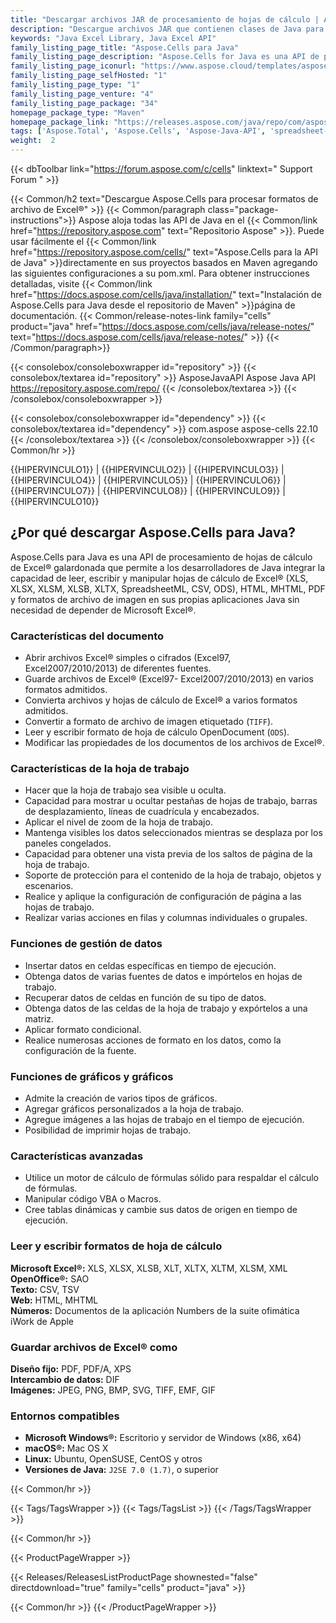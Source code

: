```yaml
---
title: "Descargar archivos JAR de procesamiento de hojas de cálculo | API Aspose.Cells"
description: "Descargue archivos JAR que contienen clases de Java para procesar, manipular y convertir hojas de cálculo de Excel® a través de la API local. Admite gráficos, impresión, encriptación y más."
keywords: "Java Excel Library, Java Excel API"
family_listing_page_title: "Aspose.Cells para Java"
family_listing_page_description: "Aspose.Cells for Java es una API de procesamiento de hojas de cálculo de Excel galardonada que permite a los desarrolladores de Java incorporar la capacidad de leer, escribir y manipular hojas de cálculo de Excel en sus propias aplicaciones de Java sin necesidad de depender de Microsoft Excel."
family_listing_page_iconurl: "https://www.aspose.cloud/templates/aspose/App_Themes/V3/images/cells/272x272/aspose_cells-for-java.png"
family_listing_page_selfHosted: "1"
family_listing_page_type: "1"
family_listing_page_venture: "4"
family_listing_page_package: "34"
homepage_package_type: "Maven"
homepage_package_link: "https://releases.aspose.com/java/repo/com/aspose/aspose-cells/"
tags: ['Aspose.Total', 'Aspose.Cells', 'Aspose-Java-API', 'spreadsheet-java-library', 'spreadsheet-java-class', 'Maven', 'XLS', 'XLSX', 'XLSB', 'XLSM', 'XLT', 'XLTX', 'XLTM', 'XLAM', 'CSV', 'TSV', 'TabDelimited', 'TXT', 'HTML', 'MHTML', 'ODS', 'SpreadsheetML', 'Numbers', 'JSON', 'DIF', 'PDF', 'XPS', 'SVG', 'TIFF', 'PNG', 'BMP', 'EMF', 'JPEG', 'GIF', 'Markdown', 'SXC', 'FODS', 'DOCX', 'PPTX', 'Windows', 'Linux', 'Mac', 'J2SE', 'print', 'rendering', 'spreadsheet', 'encryption', 'workbook', 'excel-to-XPS', 'worksheet-to-XPS', 'workbook-to-XPS', 'excel-to-HTML', 'excel-to-PDF', 'conversion', 'convert', 'PDFA', 'worksheet-to-image', 'worksheet-to-SVG', 'JSON-to-CSV', 'CSV-to-JSON', 'import']
weight:  2
---
```


{{< dbToolbar link="https://forum.aspose.com/c/cells" linktext=" Support Forum " >}}

{{< Common/h2 text="Descargue Aspose.Cells para procesar formatos de archivo de Excel®"  >}}
{{< Common/paragraph class="package-instructions">}}
Aspose aloja todas las API de Java en el
{{< Common/link href="https://repository.aspose.com" text="Repositorio Aspose"  >}}. Puede usar fácilmente el
{{< Common/link href="https://repository.aspose.com/cells/" text="Aspose.Cells para la API de Java"  >}}directamente en sus proyectos basados en Maven agregando las siguientes configuraciones a su pom.xml. Para obtener instrucciones detalladas, visite
{{< Common/link href="https://docs.aspose.com/cells/java/installation/" text="Instalación de Aspose.Cells para Java desde el repositorio de Maven"  >}}página de documentación.
{{< Common/release-notes-link family="cells" product="java" href="https://docs.aspose.com/cells/java/release-notes/" text="https://docs.aspose.com/cells/java/release-notes/"  >}}
{{< /Common/paragraph>}}

{{< consolebox/consoleboxwrapper id="repository" >}}
   {{< consolebox/textarea id="repository" >}} 
      <repository>
      <id>AsposeJavaAPI</id>
      <name>Aspose Java API</name>
      <url>https://repository.aspose.com/repo/</url>
      </repository> 
   {{< /consolebox/textarea >}}
{{< /consolebox/consoleboxwrapper >}}

{{< consolebox/consoleboxwrapper id="dependency" >}}
   {{< consolebox/textarea id="dependency" >}}
      <dependency>
      <groupId>com.aspose</groupId>
      <artifactId>aspose-cells</artifactId>
      <version>22.10</version>
      </dependency>
   {{< /consolebox/textarea >}}
{{< /consolebox/consoleboxwrapper >}}
{{< Common/hr >}}

{{HIPERVINCULO1}} | {{HIPERVINCULO2}} | {{HIPERVINCULO3}} | {{HIPERVINCULO4}} | {{HIPERVINCULO5}} | {{HIPERVINCULO6}} | {{HIPERVINCULO7}} | {{HIPERVINCULO8}} | {{HIPERVINCULO9}} | {{HIPERVINCULO10}}

## ¿Por qué descargar Aspose.Cells para Java?

Aspose.Cells para Java es una API de procesamiento de hojas de cálculo de Excel® galardonada que permite a los desarrolladores de Java integrar la capacidad de leer, escribir y manipular hojas de cálculo de Excel® (XLS, XLSX, XLSM, XLSB, XLTX, SpreadsheetML, CSV, ODS), HTML, MHTML, PDF y formatos de archivo de imagen en sus propias aplicaciones Java sin necesidad de depender de Microsoft Excel®.

### Características del documento

- Abrir archivos Excel® simples o cifrados (Excel97, Excel2007/2010/2013) de diferentes fuentes.
- Guarde archivos de Excel® (Excel97- Excel2007/2010/2013) en varios formatos admitidos.
- Convierta archivos y hojas de cálculo de Excel® a varios formatos admitidos.
- Convertir a formato de archivo de imagen etiquetado (`TIFF`).
- Leer y escribir formato de hoja de cálculo OpenDocument (`ODS`).
- Modificar las propiedades de los documentos de los archivos de Excel®.

### Características de la hoja de trabajo

- Hacer que la hoja de trabajo sea visible u oculta.
- Capacidad para mostrar u ocultar pestañas de hojas de trabajo, barras de desplazamiento, líneas de cuadrícula y encabezados.
- Aplicar el nivel de zoom de la hoja de trabajo.
- Mantenga visibles los datos seleccionados mientras se desplaza por los paneles congelados.
- Capacidad para obtener una vista previa de los saltos de página de la hoja de trabajo.
- Soporte de protección para el contenido de la hoja de trabajo, objetos y escenarios.
- Realice y aplique la configuración de configuración de página a las hojas de trabajo.
- Realizar varias acciones en filas y columnas individuales o grupales.

### Funciones de gestión de datos

- Insertar datos en celdas específicas en tiempo de ejecución.
- Obtenga datos de varias fuentes de datos e impórtelos en hojas de trabajo.
- Recuperar datos de celdas en función de su tipo de datos.
- Obtenga datos de las celdas de la hoja de trabajo y expórtelos a una matriz.
- Aplicar formato condicional.
- Realice numerosas acciones de formato en los datos, como la configuración de la fuente.

### Funciones de gráficos y gráficos

- Admite la creación de varios tipos de gráficos.
- Agregar gráficos personalizados a la hoja de trabajo.
- Agregue imágenes a las hojas de trabajo en el tiempo de ejecución.
- Posibilidad de imprimir hojas de trabajo.

### Características avanzadas

- Utilice un motor de cálculo de fórmulas sólido para respaldar el cálculo de fórmulas.
- Manipular código VBA o Macros.
- Cree tablas dinámicas y cambie sus datos de origen en tiempo de ejecución.

### Leer y escribir formatos de hoja de cálculo

**Microsoft Excel®:** XLS, XLSX, XLSB, XLT, XLTX, XLTM, XLSM, XML\
**OpenOffice®:** SAO\
**Texto:** CSV, TSV\
**Web:** HTML, MHTML\
**Números:** Documentos de la aplicación Numbers de la suite ofimática iWork de Apple

### Guardar archivos de Excel® como

**Diseño fijo:** PDF, PDF/A, XPS\
**Intercambio de datos:** DIF\
**Imágenes:** JPEG, PNG, BMP, SVG, TIFF, EMF, GIF

### Entornos compatibles

- **Microsoft Windows®:** Escritorio y servidor de Windows (x86, x64)
- **macOS®:** Mac OS X
- **Linux:** Ubuntu, OpenSUSE, CentOS y otros
- **Versiones de Java:** `J2SE 7.0 (1.7)`, o superior

{{< Common/hr >}}

{{< Tags/TagsWrapper >}}
 {{< Tags/TagsList >}}
{{< /Tags/TagsWrapper >}}

{{< Common/hr >}}

{{< ProductPageWrapper >}}
<!-- ReleasesListProductPage-->
   {{< Releases/ReleasesListProductPage shownested="false"  directdownload="true" family="cells" product="java" >}}
<!-- /ReleasesListProductPage-->
{{< Common/hr >}}
{{< /ProductPageWrapper >}}

